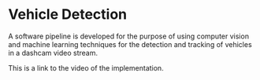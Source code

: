 # Vehicle Detection
A software pipeline is developed for the purpose of using computer vision and 
machine learning techniques for the detection and tracking of vehicles in a dashcam video stream. 

This is a link to the video of the implementation.
